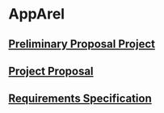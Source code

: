 # AppArel

## [Preliminary Proposal Project](Deliverables/preliminary-proposal-document.md)
## [Project Proposal](Deliverables/project-proposal-document.md)
## [Requirements Specification](Deliverables/software-requirements-specification.md)
